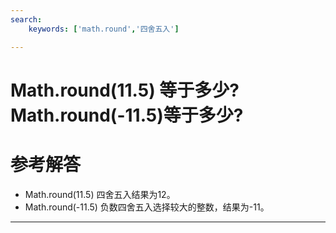```yaml
---
search:
    keywords: ['math.round','四舍五入']

---
```



# Math.round\(11.5\) 等于多少? Math.round\(-11.5\)等于多少?

# 参考解答

* Math.round\(11.5\) 四舍五入结果为12。
* Math.round\(-11.5\) 负数四舍五入选择较大的整数，结果为-11。


---

